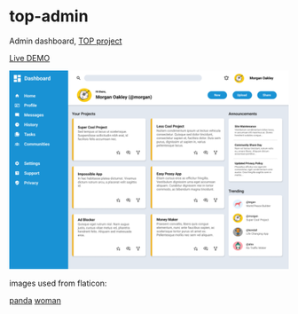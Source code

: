 # top-admin
Admin dashboard, [TOP project](https://www.theodinproject.com/lessons/node-path-intermediate-html-and-css-admin-dashboard)

[Live DEMO](https://mdahamshi.github.io/top-admin)

![screenshot](./dashboard-project.png)


images used from flaticon:

[panda](https://www.flaticon.com/free-icons/panda)
[woman](https://www.flaticon.com/free-icons/avatar)
